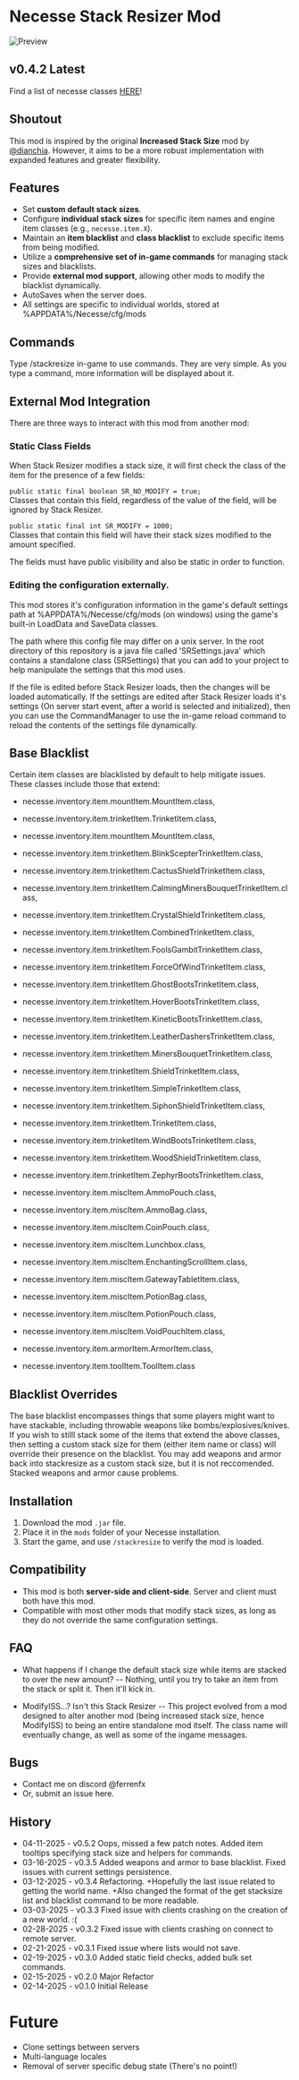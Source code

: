 # Necesse Stack Resizer Mod
![Preview](./preview.png)  

## v0.4.2 Latest

Find a list of necesse classes [HERE](./necesseClasslist.txt)!

## Shoutout  
This mod is inspired by the original **Increased Stack Size** mod by [@dianchia](https://github.com/dianchia). However, it aims to be a more robust implementation with expanded features and greater flexibility.  

## Features  
- Set **custom default stack sizes**.  
- Configure **individual stack sizes** for specific item names and engine item classes (e.g., `necesse.item.X`).  
- Maintain an **item blacklist** and **class blacklist** to exclude specific items from being modified.  
- Utilize a **comprehensive set of in-game commands** for managing stack sizes and blacklists.  
- Provide **external mod support**, allowing other mods to modify the blacklist dynamically.  
- AutoSaves when the server does.
- All settings are specific to individual worlds, stored at %APPDATA%/Necesse/cfg/mods

## Commands  
Type /stackresize in-game to use commands. They are very simple. As you type a command, more information will be displayed about it.

## External Mod Integration  
There are three ways to interact with this mod from another mod:
	
### Static Class Fields

When Stack Resizer modifies a stack size, it will first check the class of the item for the presence of a few fields:

```public static final boolean SR_NO_MODIFY = true;```<br/>
Classes that contain this field, regardless of the value of the field, will be ignored by Stack Resizer.

```public static final int SR_MODIFY = 1000;```<br/>
Classes that contain this field will have their stack sizes modified to the amount specified.

The fields must have public visibility and also be static in order to function.

### Editing the configuration externally.

This mod stores it's configuration information in the game's default settings path at %APPDATA%/Necesse/cfg/mods (on windows) using the game's built-in LoadData and SaveData classes. 

The path where this config file may differ on a unix server. In the root directory of this repository is a java file called 'SRSettings.java' which contains a standalone class (SRSettings) that you can add to your project to help manipulate the settings that this mod uses. 

If the file is edited before Stack Resizer loads, then the changes will be loaded automatically. If the settings are edited after Stack Resizer loads it's settings (On server start event, after a world is selected and initialized), then you can use the CommandManager to use the in-game reload command to reload the contents of the settings file dynamically.

	
## Base Blacklist
Certain item classes are blacklisted by default to help mitigate issues. These classes include those that extend:

- necesse.inventory.item.mountItem.MountItem.class,
- necesse.inventory.item.trinketItem.TrinketItem.class,
- necesse.inventory.item.mountItem.MountItem.class,
- necesse.inventory.item.trinketItem.BlinkScepterTrinketItem.class,
- necesse.inventory.item.trinketItem.CactusShieldTrinketItem.class,
- necesse.inventory.item.trinketItem.CalmingMinersBouquetTrinketItem.class,
- necesse.inventory.item.trinketItem.CrystalShieldTrinketItem.class,

- necesse.inventory.item.trinketItem.CombinedTrinketItem.class,
- necesse.inventory.item.trinketItem.FoolsGambitTrinketItem.class,
- necesse.inventory.item.trinketItem.ForceOfWindTrinketItem.class,
- necesse.inventory.item.trinketItem.GhostBootsTrinketItem.class,
- necesse.inventory.item.trinketItem.HoverBootsTrinketItem.class,
- necesse.inventory.item.trinketItem.KineticBootsTrinketItem.class,
- necesse.inventory.item.trinketItem.LeatherDashersTrinketItem.class,
- necesse.inventory.item.trinketItem.MinersBouquetTrinketItem.class,
- necesse.inventory.item.trinketItem.ShieldTrinketItem.class,
- necesse.inventory.item.trinketItem.SimpleTrinketItem.class,
- necesse.inventory.item.trinketItem.SiphonShieldTrinketItem.class,
- necesse.inventory.item.trinketItem.TrinketItem.class,
- necesse.inventory.item.trinketItem.WindBootsTrinketItem.class,
- necesse.inventory.item.trinketItem.WoodShieldTrinketItem.class,
- necesse.inventory.item.trinketItem.ZephyrBootsTrinketItem.class,

- necesse.inventory.item.miscItem.AmmoPouch.class,
- necesse.inventory.item.miscItem.AmmoBag.class,
- necesse.inventory.item.miscItem.CoinPouch.class,
- necesse.inventory.item.miscItem.Lunchbox.class,
- necesse.inventory.item.miscItem.EnchantingScrollItem.class,
- necesse.inventory.item.miscItem.GatewayTabletItem.class,
- necesse.inventory.item.miscItem.PotionBag.class,
- necesse.inventory.item.miscItem.PotionPouch.class,
- necesse.inventory.item.miscItem.VoidPouchItem.class,
- necesse.inventory.item.armorItem.ArmorItem.class,
- necesse.inventory.item.toolItem.ToolItem.class

## Blacklist Overrides
The base blacklist encompasses things that some players might want to have stackable, including throwable weapons like bombs/explosives/knives. If you wish to stilll
stack some of the items that extend the above classes, then setting a custom stack size for them (either item name or class) will override their presence on the blacklist.
You may add weapons and armor back into stackresize as a custom stack size, but it is not reccomended. Stacked weapons and armor cause problems.


## Installation  
1. Download the mod `.jar` file.  
2. Place it in the `mods` folder of your Necesse installation.  
3. Start the game, and use `/stackresize` to verify the mod is loaded.  

## Compatibility  
- This mod is both **server-side and client-side**. Server and client must both have this mod.
- Compatible with most other mods that modify stack sizes, as long as they do not override the same configuration settings.  

## FAQ
- What happens if I change the default stack size while items are stacked to over the new amount?
-- Nothing, until you try to take an item from the stack or split it. Then it'll kick in.

- ModifyISS...? Isn't this Stack Resizer
-- This project evolved from a mod designed to alter another mod (being increased stack size, hence ModifyISS) to being an entire standalone mod itself. The class name will eventually change, as well as some of the ingame messages.

## Bugs
- Contact me on discord @ferrenfx
- Or, submit an issue here.

## History
- 04-11-2025 - v0.5.2 Oops, missed a few patch notes. Added item tooltips specifying stack size and helpers for commands.
- 03-16-2025 - v0.3.5 Added weapons and armor to base blacklist. Fixed issues with current settings persistence.
- 03-12-2025 - v0.3.4 Refactoring. +Hopefully the last issue related to getting the world name. +Also changed the format of the get stacksize list and blacklist command to be more readable.
- 03-03-2025 - v0.3.3 Fixed issue with clients crashing on the creation of a new world. :( 
- 02-28-2025 - v0.3.2 Fixed issue with clients crashing on connect to remote server.
- 02-21-2025 - v0.3.1 Fixed issue where lists would not save.
- 02-19-2025 - v0.3.0 Added static field checks, added bulk set commands.
- 02-15-2025 - v0.2.0 Major Refactor
- 02-14-2025 - v0.1.0 Initial Release

# Future
- Clone settings between servers
- Multi-language locales
- Removal of server specific debug state (There's no point!)
